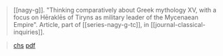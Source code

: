 > [[nagy-g]]. "Thinking comparatively about Greek mythology XV, with a focus on Hēraklēs of Tiryns as military leader of the Mycenaean Empire". Article, part of [[series-nagy-g-tc]], in [[journal-classical-inquiries]].

> [chs](https://classical-inquiries.chs.harvard.edu/thinking-comparatively-about-greek-mythology-xv/)
> [pdf](a/nagy-g-tc-15.pdf)